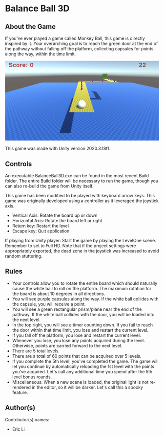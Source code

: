 # Balance Ball 3D #

## About the Game ##
If you've ever played a game called Monkey Ball, this game is directly inspired by it.
Your overarching goal is to reach the green door at the end of the pathway without falling
off the platform, collecting capsules for points along the way, within the time limit.

![GameScreenShot](images/BalanceBall3D.png)

This game was made with Unity version 2020.3.18f1.

## Controls ##
An executable BalanceBall3D.exe can be found in the most recent Build folder. The entire Build folder will be necessary to run the game, though you can also re-build the game from Unity itself.

This game has been modified to be played with keyboard arrow keys. This game was originally developed using a controller as it leveraged the joystick axis.

* Vertical Axis: Rotate the board up or down
* Horizontal Axis: Rotate the board left or right
* Return key: Restart the level
* Escape key: Quit application

If playing from Unity player: Start the game by playing the LevelOne scene. Remember to set to Full HD. Note that if the project settings were appropriately exported, the dead zone in 
the joystick was increased to avoid random stuttering.

## Rules ##
* Your controls allow you to rotate the entire board which should naturally cause
	the white ball to roll on the platform. The maximum rotation for the board 
	is about 10 degrees in all directions.
* You will see purple capsules along the way. If the white ball collides with the 
	capsule, you will receive a point.
* You will see a green rectangular prism/plane near the end of the pathway. If the
	white ball collides with the door, you will be loaded into the next level.
* In the top right, you will see a timer counting down. If you fail to reach
	the door within that time limit, you lose and restart the current level.
* If you fall off the platform, you lose and restart the current level.
* Whenever you lose, you lose any points acquired during the level. Otherwise, points
	are carried forward to the next level.
* There are 5 total levels.
* There are a total of 60 points that can be acquired over 5 levels.
* If you complete the 5th level, you've completed the game. The game will let you
	continue by automatically reloading the 1st level with the points you've
	acquired. Let's call any additional time you spend after the 5th level
	bonus rounds.
* Miscellaneous: When a new scene is loaded, the original light is not re-rendered in
	the editor, so it will be darker. Let's call this a spooky feature.

## Author(s) ##
Contributor(s) names:
* Eric Li